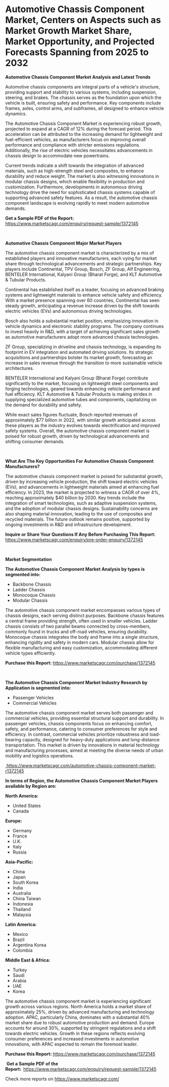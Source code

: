 <p><h1>Automotive Chassis Component Market, Centers on Aspects such as Market Growth Market Share, Market Opportunity, and Projected Forecasts Spanning from 2025 to 2032</h1></p><p><strong>Automotive Chassis Component Market Analysis and Latest Trends</strong></p>
<p><p>Automotive chassis components are integral parts of a vehicle's structure, providing support and stability to various systems, including suspension, steering, and brakes. The chassis serves as the foundation upon which the vehicle is built, ensuring safety and performance. Key components include frames, axles, control arms, and subframes, all designed to enhance vehicle dynamics.</p><p>The Automotive Chassis Component Market is experiencing robust growth, projected to expand at a CAGR of 12% during the forecast period. This acceleration can be attributed to the increasing demand for lightweight and fuel-efficient vehicles, as manufacturers focus on improving overall performance and compliance with stricter emissions regulations. Additionally, the rise of electric vehicles necessitates advancements in chassis design to accommodate new powertrains.</p><p>Current trends indicate a shift towards the integration of advanced materials, such as high-strength steel and composites, to enhance durability and reduce weight. The market is also witnessing innovations in modular chassis designs, which enable flexibility in production and customization. Furthermore, developments in autonomous driving technology drive the need for sophisticated chassis systems capable of supporting advanced safety features. As a result, the automotive chassis component landscape is evolving rapidly to meet modern automotive demands.</p></p>
<p><strong>Get a Sample PDF of the Report:&nbsp;</strong> <a href="https://www.marketscagr.com/enquiry/request-sample/1372145?utm_campaign=3075&utm_medium=2&utm_source=Github&utm_content=ia&utm_term=22032025&utm_id=automotive-chassis-component">https://www.marketscagr.com/enquiry/request-sample/1372145</a></p>
<p>&nbsp;</p>
<p><strong>Automotive Chassis Component Major Market Players</strong></p>
<p><p>The automotive chassis component market is characterized by a mix of established players and innovative manufacturers, each vying for market share through technological advancements and strategic partnerships. Key players include Continental, TPV Group, Bosch, ZF Group, Alf Engineering, BENTELER International, Kalyani Group (Bharat Forge), and KLT Automotive & Tubular Products. </p><p>Continental has established itself as a leader, focusing on advanced braking systems and lightweight materials to enhance vehicle safety and efficiency. With a market presence spanning over 60 countries, Continental has seen steady growth, anticipating a revenue increase driven by the shift towards electric vehicles (EVs) and autonomous driving technologies.</p><p>Bosch also holds a substantial market position, emphasizing innovation in vehicle dynamics and electronic stability programs. The company continues to invest heavily in R&D, with a target of achieving significant sales growth as automotive manufacturers adopt more advanced chassis technologies.</p><p>ZF Group, specializing in driveline and chassis technology, is expanding its footprint in EV integration and automated driving solutions. Its strategic acquisitions and partnerships bolster its market growth, forecasting an increase in sales revenue through the transition to more sustainable vehicle architectures.</p><p>BENTELER International and Kalyani Group (Bharat Forge) contribute significantly to the market, focusing on lightweight steel components and forging technologies, geared towards enhancing vehicle performance and fuel efficiency. KLT Automotive & Tubular Products is making strides in supplying specialized automotive tubes and components, capitalizing on the demand for durability and safety. </p><p>While exact sales figures fluctuate, Bosch reported revenues of approximately $77 billion in 2022, with similar growth anticipated across these players as the industry evolves towards electrification and improved safety systems. Overall, the automotive chassis component market is poised for robust growth, driven by technological advancements and shifting consumer demands.</p></p>
<p>&nbsp;</p>
<p><strong>What Are The Key Opportunities For Automotive Chassis Component Manufacturers?</strong></p>
<p><p>The automotive chassis component market is poised for substantial growth, driven by increasing vehicle production, the shift toward electric vehicles (EVs), and advancements in lightweight materials aimed at enhancing fuel efficiency. In 2023, the market is projected to witness a CAGR of over 4%, reaching approximately $40 billion by 2030. Key trends include the integration of smart technologies, such as adaptive suspension systems, and the adoption of modular chassis designs. Sustainability concerns are also shaping material innovation, leading to the use of composites and recycled materials. The future outlook remains positive, supported by ongoing investments in R&D and infrastructure development.</p></p>
<p><strong>Inquire or Share Your Questions If Any Before Purchasing This Report:</strong> <a href="https://www.marketscagr.com/enquiry/pre-order-enquiry/1372145?utm_campaign=3075&utm_medium=2&utm_source=Github&utm_content=ia&utm_term=22032025&utm_id=automotive-chassis-component">https://www.marketscagr.com/enquiry/pre-order-enquiry/1372145</a></p>
<p>&nbsp;</p>
<p><strong>Market Segmentation</strong></p>
<p><strong>The Automotive Chassis Component Market Analysis by types is segmented into:</strong></p>
<p><ul><li>Backbone Chassis</li><li>Ladder Chassis</li><li>Monocoque Chassis</li><li>Modular Chassis</li></ul></p>
<p><p>The automotive chassis component market encompasses various types of chassis designs, each serving distinct purposes. Backbone chassis features a central frame providing strength, often used in smaller vehicles. Ladder chassis consists of two parallel beams connected by cross-members, commonly found in trucks and off-road vehicles, ensuring durability. Monocoque chassis integrates the body and frame into a single structure, enhancing rigidity and safety in modern cars. Modular chassis allow for flexible manufacturing and easy customization, accommodating different vehicle types efficiently.</p></p>
<p><strong>Purchase this Report:&nbsp;</strong><a href="https://www.marketscagr.com/purchase/1372145?utm_campaign=3075&utm_medium=2&utm_source=Github&utm_content=ia&utm_term=22032025&utm_id=automotive-chassis-component">https://www.marketscagr.com/purchase/1372145</a></p>
<p>&nbsp;</p>
<p><strong>The Automotive Chassis Component Market Industry Research by Application is segmented into:</strong></p>
<p><ul><li>Passenger Vehicles</li><li>Commercial Vehicles</li></ul></p>
<p><p>The automotive chassis component market serves both passenger and commercial vehicles, providing essential structural support and durability. In passenger vehicles, chassis components focus on enhancing comfort, safety, and performance, catering to consumer preferences for style and efficiency. In contrast, commercial vehicles prioritize robustness and load-bearing capacity, designed for heavy-duty applications and long-distance transportation. This market is driven by innovations in material technology and manufacturing processes, aimed at meeting the diverse needs of urban mobility and logistics operations.</p></p>
<p><a href="https://www.marketscagr.com/automotive-chassis-component-market-r1372145?utm_campaign=3075&utm_medium=2&utm_source=Github&utm_content=ia&utm_term=22032025&utm_id=automotive-chassis-component">&nbsp;https://www.marketscagr.com/automotive-chassis-component-market-r1372145</a></p>
<p><strong>In terms of Region, the Automotive Chassis Component Market Players available by Region are:</strong></p>
<p>
    <p> <strong> North America: </strong>
        <ul>
            <li>United States</li>
            <li>Canada</li>
        </ul>
        </p> 
    <p> <strong> Europe: </strong>
        <ul>
            <li>Germany</li>
            <li>France</li>
            <li>U.K.</li>
            <li>Italy</li>
            <li>Russia</li>
        </ul>
        </p> 
    <p> <strong> Asia-Pacific: </strong>
        <ul>
            <li>China</li>
            <li>Japan</li>
            <li>South Korea</li>
            <li>India</li>
            <li>Australia</li>
            <li>China Taiwan</li>
            <li>Indonesia</li>
            <li>Thailand</li>
            <li>Malaysia</li>
        </ul>
        </p> 
    <p> <strong> Latin America: </strong>
        <ul>
            <li>Mexico</li>
            <li>Brazil</li>
            <li>Argentina Korea</li>
            <li>Colombia</li>
        </ul>
        </p> 
    <p> <strong> Middle East & Africa: </strong>
        <ul>
            <li>Turkey</li>
            <li>Saudi</li>
            <li>Arabia</li>
            <li>UAE</li>
            <li>Korea</li>
        </ul>
    </p>
    </p>
<p><p>The automotive chassis component market is experiencing significant growth across various regions. North America holds a market share of approximately 25%, driven by advanced manufacturing and technology adoption. APAC, particularly China, dominates with a substantial 40% market share due to robust automotive production and demand. Europe accounts for around 30%, supported by stringent regulations and a shift towards electric vehicles. Growth in these regions reflects evolving consumer preferences and increased investments in automotive innovations, with APAC expected to remain the foremost leader.</p></p>
<p><strong>Purchase this Report: </strong><a href="https://www.marketscagr.com/purchase/1372145?utm_campaign=3075&utm_medium=2&utm_source=Github&utm_content=ia&utm_term=22032025&utm_id=automotive-chassis-component">https://www.marketscagr.com/purchase/1372145</a></p>
<p>&nbsp;<strong>Get a Sample PDF of the Report:&nbsp;&nbsp;</strong><a href="https://www.marketscagr.com/enquiry/request-sample/1372145?utm_campaign=3075&utm_medium=2&utm_source=Github&utm_content=ia&utm_term=22032025&utm_id=automotive-chassis-component">https://www.marketscagr.com/enquiry/request-sample/1372145</a></p>
<p><strong></strong></p>
<p>Check more reports on <a href="https://www.marketscagr.com/?utm_campaign=3075&utm_medium=2&utm_source=Github&utm_content=ia&utm_term=22032025&utm_id=automotive-chassis-component">https://www.marketscagr.com/</a></p>